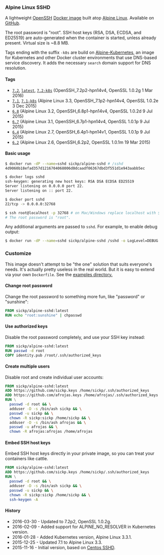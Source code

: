 ### Alpine Linux SSHD

A lightweight [OpenSSH][openssh] [Docker image][dockerhub_project] built atop [Alpine Linux][alpine_linux]. Available on [GitHub][github_project].

The root password is "root". SSH host keys (RSA, DSA, ECDSA, and ED25519) are auto-generated when the container is started, unless already present. Virtual size is ~8.8 MB.

Tags ending with the suffix `-k8s` are build on [Alpine-Kubernetes][alpine_kubernetes], an image for Kubernetes and other Docker cluster environments that use DNS-based service discovery. It adds the necessary `search` domain support for DNS resolution.

#### Tags

* [`7.2`][dockerfile_7_2], [`latest`][dockerfile_7_2], [`7.2-k8s`][dockerfile_7_2_k8s] (OpenSSH_7.2p2-hpn14v4, OpenSSL 1.0.2g  1 Mar 2016)
* [`7.1`][dockerfile_7_1], [`7.1-k8s`][dockerfile_7_1_k8s] (Alpine Linux 3.3, OpenSSH_7.1p2-hpn14v4, OpenSSL 1.0.2e 3 Dec 2015)
* [`6.8`][dockerfile_6_8] (Alpine Linux 3.2, OpenSSH_6.8p1-hpn14v4, OpenSSL 1.0.2d 9 Jul 2015)
* [`6.7`][dockerfile_6_7] (Alpine Linux 3.1, OpenSSH_6.7p1-hpn14v4, OpenSSL 1.0.1p 9 Jul 2015)
* [`6.4`][dockerfile_6_4] (Alpine Linux 2.7, OpenSSH_6.4p1-hpn14v1, OpenSSL 1.0.1p 9 Jul 2015)
* [`6.2`][dockerfile_6_2] (Alpine Linux 2.6, OpenSSH_6.2p2, OpenSSL 1.0.1m 19 Mar 2015)

#### Basic usage

```bash
$ docker run -dP --name=sshd sickp/alpine-sshd # /sshd
4d9060b18efad357d1216704068006d0dcaadf06367dbd3f551d1e943aabb5ec

$ docker logs sshd
ssh-keygen: generating new host keys: RSA DSA ECDSA ED25519
Server listening on 0.0.0.0 port 22.
Server listening on :: port 22.

$ docker port sshd
22/tcp -> 0.0.0.0:32768

$ ssh root@localhost -p 32768 # on Mac/Windows replace localhost with $(docker-machine ip default)
# The root password is "root".
```

Any additional arguments are passed to `sshd`. For example, to enable debug output:

```bash
$ docker run -dP --name=sshd sickp/alpine-sshd /sshd -o LogLevel=DEBUG
```


### Customize

This image doesn't attempt to be "the one" solution that suits everyone's needs. It's actually pretty useless in the real world. But it is easy to extend via your own `Dockerfile`. See the [examples directory.][examples]

#### Change root password

Change the root password to something more fun, like "password" or "sunshine":

```dockerfile
FROM sickp/alpine-sshd:latest
RUN echo "root:sunshine" | chpasswd
```

#### Use authorized keys

Disable the root password completely, and use your SSH key instead:

```dockerfile
FROM sickp/alpine-sshd:latest
RUN passwd -d root
COPY identity.pub /root/.ssh/authorized_keys
```

#### Create multiple users

Disable root and create individual user accounts:

```dockerfile
FROM sickp/alpine-sshd:latest
ADD https://github.com/sickp.keys /home/sickp/.ssh/authorized_keys
ADD https://github.com/afrojas.keys /home/afrojas/.ssh/authorized_keys
RUN \
  passwd -d root && \
  adduser -D -s /bin/ash sickp && \
  passwd -u sickp && \
  chown -R sickp:sickp /home/sickp && \
  adduser -D -s /bin/ash afrojas && \
  passwd -u afrojas && \
  chown -R afrojas:afrojas /home/afrojas
```

#### Embed SSH host keys

Embed SSH host keys directly in your private image, so you can treat your containers like cattle.

```dockerfile
FROM sickp/alpine-sshd:latest
ADD https://github.com/sickp.keys /home/sickp/.ssh/authorized_keys
RUN \
  passwd -d root && \
  adduser -D -s /bin/ash sickp && \
  passwd -u sickp && \
  chown -R sickp:sickp /home/sickp && \
  ssh-keygen -A
```

#### History

- 2016-03-30 - Updated to 7.2p2, OpenSSL 1.0.2g.
- 2016-02-09 - Added support for ALPINE_NO_RESOLVER in Kubernetes version.
- 2016-01-28 - Added Kubernetes version, Alpine Linux 3.3.1.
- 2015-12-25 - Updated 7.1 to Alpine Linux 3.3.
- 2015-11-16 - Initial version, based on [Centos SSHD][centos_sshd].

[alpine_kubernetes]:  https://hub.docker.com/r/janeczku/alpine-kubernetes/
[alpine_linux]:       https://hub.docker.com/_/alpine/
[centos_sshd]:        https://hub.docker.com/r/sickp/centos-sshd/
[dockerhub_project]:  https://hub.docker.com/r/gliderlabs/alpine/
[dockerfile_6_2]:     https://github.com/sickp/docker-alpine-sshd/tree/master/versions/6.2/Dockerfile
[dockerfile_6_4]:     https://github.com/sickp/docker-alpine-sshd/tree/master/versions/6.4/Dockerfile
[dockerfile_6_7]:     https://github.com/sickp/docker-alpine-sshd/tree/master/versions/6.7/Dockerfile
[dockerfile_6_8]:     https://github.com/sickp/docker-alpine-sshd/tree/master/versions/6.8/Dockerfile
[dockerfile_7_1]:     https://github.com/sickp/docker-alpine-sshd/tree/master/versions/7.1/Dockerfile
[dockerfile_7_1_k8s]: https://github.com/sickp/docker-alpine-sshd/tree/master/versions/7.1-k8s/Dockerfile
[dockerfile_7_2]:     https://github.com/sickp/docker-alpine-sshd/tree/master/versions/7.2/Dockerfile
[dockerfile_7_2_k8s]: https://github.com/sickp/docker-alpine-sshd/tree/master/versions/7.2-k8s/Dockerfile
[examples]:           https://github.com/sickp/docker-alpine-sshd/tree/master/examples/
[github_project]:     https://github.com/sickp/docker-alpine-sshd/
[openssh]:            http://www.openssh.com
